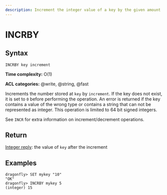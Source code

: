 ```yaml
---
description: Increment the integer value of a key by the given amount
---
```


# INCRBY

## Syntax

    INCRBY key increment

**Time complexity:** O(1)

**ACL categories:** @write, @string, @fast

Increments the number stored at `key` by `increment`.
If the key does not exist, it is set to `0` before performing the operation.
An error is returned if the key contains a value of the wrong type or contains a
string that can not be represented as integer.
This operation is limited to 64 bit signed integers.

See `INCR` for extra information on increment/decrement operations.

## Return

[Integer reply](https://redis.io/docs/reference/protocol-spec#resp-integers): the value of `key` after the increment

## Examples

```shell
dragonfly> SET mykey "10"
"OK"
dragonfly> INCRBY mykey 5
(integer) 15
```
